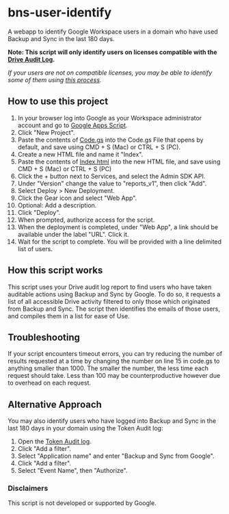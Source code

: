 # bns-user-identify
A webapp to identify Google Workspace users in a domain who have used Backup and Sync in the last 180 days.

**Note: This script will only identify users on licenses compatible with the [Drive Audit Log](https://support.google.com/a/answer/4579696).**

_If your users are not on compatible licenses, you may be able to identify some of them using [this process](README.md#Alternative-approach)._

## How to use this project
1. In your browser log into Google as your Workspace administrator account and go to [Google Apps Script](script.google.com).
2. Click "New Project".
3. Paste the contents of [Code.gs](code.gs) into the Code.gs File that opens by default, and save using CMD + S (Mac) or CTRL + S (PC).
4. Create a new HTML file and name it "Index".
5. Paste the contents of [Index.html](index.html) into the new HTML file, and save using CMD + S (Mac) or CTRL + S (PC)
6. Click the + button next to Services, and select the Admin SDK API.
7. Under "Version" change the value to "reports_v1", then click "Add".
8. Select Deploy > New Deployment.
9. Click the Gear icon and select "Web App".
10. Optional: Add a description.
11. Click "Deploy".
12. When prompted, authorize access for the script.
13. When the deployment is completed, under "Web App", a link should be available under the label "URL". Click it.
14. Wait for the script to complete. You will be provided with a line delimited list of users.

## How this script works
This script uses your Drive audit log report to find users who have taken auditable actions using Backup and Sync by Google. To do so, it requests a list of all accessible Drive activity filtered to only those which originated from Backup and Sync. The script then identifies the emails of those users, and compiles them in a list for ease of Use.

## Troubleshooting

If your script encounters timeout errors, you can try reducing the number of results requested at a time by changing the number on line 15 in code.gs to anything smaller than 1000. The smaller the number, the less time each request should take. Less than 100 may be counterproductive however due to overhead on each request.

## Alternative Approach
You may also identify users who have logged into Backup and Sync in the last 180 days in your domain using the Token Audit log:
1. Open the [Token Audit log](https://admin.google.com/ac/reporting/audit/token).
2. Click "Add a filter".
3. Select "Application name" and enter "Backup and Sync from Google".
4. Click "Add a filter".
5. Select "Event Name", then "Authorize".

### Disclaimers
This script is not developed or supported by Google.
